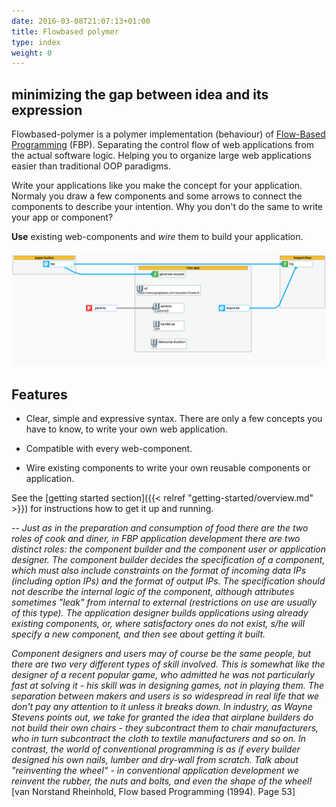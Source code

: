 ```yaml
---
date: 2016-03-08T21:07:13+01:00
title: Flowbased polymer
type: index
weight: 0
---
```


## minimizing the gap between idea and its expression



Flowbased-polymer is a polymer implementation (behaviour) of [Flow-Based Programming](https://en.wikipedia.org/wiki/Flow-based_programming) (FBP). Separating the control flow of web applications from the actual software logic. 
 Helping you to organize large web applications easier than traditional OOP paradigms. 

Write your applications like you make the concept for your application. Normaly you draw a few components and some arrows to connect the components to describe your intention. Why you don't do the same to write your app or component?

**Use** existing web-components and *wire* them to build your application.

 
 


![alt text](/images/simple.png)
## Features


- Clear, simple and expressive syntax. There are only a few concepts you have to know, to write your own web application.

- Compatible with every web-component. 

- Wire existing components to write your own reusable components or application.


See the [getting started section]({{< relref "getting-started/overview.md" >}}) for instructions how to get
it up and running.


-- <cite>Just as in the preparation and consumption of food there are the two roles of cook and diner, in FBP application development there are two distinct roles: the component builder and the component user or application designer. The component builder decides the specification of a component, which must also include constraints on the format of incoming data IPs (including option IPs) and the format of output IPs. The specification should not describe the internal logic of the component, although attributes sometimes "leak" from internal to external (restrictions on use are usually of this type). The application designer builds applications using already existing components, or, where satisfactory ones do not exist, s/he will specify a new component, and then see about getting it built.</cite>

<cite>Component designers and users may of course be the same people, but there are two very different types of skill involved. This is somewhat like the designer of a recent popular game, who admitted he was not particularly fast at solving it - his skill was in designing games, not in playing them. The separation between makers and users is so widespread in real life that we don't pay any attention to it unless it breaks down. In industry, as Wayne Stevens points out, we take for granted the idea that airplane builders do not build their own chairs - they subcontract them to chair manufacturers, who in turn subcontract the cloth to textile manufacturers and so on. In contrast, the world of conventional programming is as if every builder designed his own nails, lumber and dry-wall from scratch. Talk about "reinventing the wheel" - in conventional application development we reinvent the rubber, the nuts and bolts, and even the shape of the wheel!</cite>
[van Norstand Rheinhold, Flow based Programming (1994). Page 53]